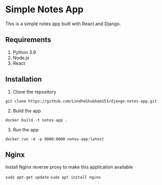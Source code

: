 # Simple Notes App
This is a simple notes app built with React and Django.
   
## Requirements   
1. Python 3.9           
2. Node.js                  
3. React          
             
## Installation         
1. Clone the repository        
```
git clone https://github.com/LondheShubham153/django-notes-app.git      
```
    
2. Build the app
```
docker build -t notes-app .
```

3. Run the app
```
docker run -d -p 8000:8000 notes-app:latest
```

## Nginx

Install Nginx reverse proxy to make this application available

`sudo apt-get update`
`sudo apt install nginx`
